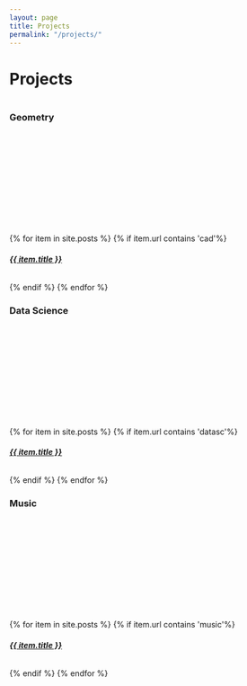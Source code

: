 ```yaml
---
layout: page
title: Projects
permalink: "/projects/"
---
```


<div class="w3-container w3-center">
  <h1 >Projects</h1>
</div>

<div class="row" >
  <div class="column">
    <div class="w3-card w3-container w3-center border" style="min-height:200px">
    <h3>Geometry</h3>
    <i class="fa fa-desktop w3-margin-bottom w3-text-theme" style="font-size:120px"></i>
    </div >
    <br>
    {% for item in site.posts %}
    {% if item.url contains 'cad'%}
    <a href="{{ item.url | absolute_url }}"  >
        <div class="w3-card w3-container w3-center ex1 ex3 border2" style="min-height:50px">
        <h5>{{ item.title }}</h5>
        </div>
        </a>
    {% endif %}
    {% endfor %}  
    </div>  
    <div class="column">
    <div class="w3-card w3-container w3-center border" style="min-height:200px">
    <h3>Data Science</h3>
    <i class="fa fa-usd w3-margin-bottom w3-text-theme" style="font-size:120px"></i>
    </div>
    <br>
    {% for item in site.posts %}
    {% if item.url contains 'datasc'%}
    <a href="{{ item.url | absolute_url }}"  >
        <div class="w3-card w3-container w3-center ex1 ex3 border2" style="min-height:50px ">
        <h5>{{ item.title }}</h5>
        </div>
        </a>
    {% endif %}
    {% endfor %}  
    </div>  
    <div class="column">
    <div class="w3-card w3-container w3-center border" style="min-height:200px">
    <h3>Music</h3>
    <i class="fa fa-music w3-margin-bottom w3-text-theme " style="font-size:120px"></i>
    </div>
    <br>
    {% for item in site.posts %}
    {% if item.url contains 'music'%}
    <a href="{{ item.url | absolute_url  }}"  >
        <div class="w3-card w3-container w3-center ex1 ex3 border2" style="min-height:50px ">
        <h5>{{ item.title }}</h5>
        </div>
        </a>
    {% endif %}
    {% endfor %}  
    </div>  
</div>




